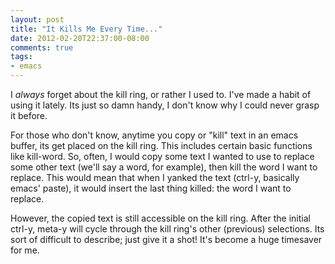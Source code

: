 ```yaml
---
layout: post
title: "It Kills Me Every Time..."
date: 2012-02-20T22:37:00-08:00
comments: true
tags:
- emacs
---
```

I *always* forget about the kill ring, or rather I used to. I've made a habit of using it lately. Its just so damn handy, I don't know why I could never grasp it before.
<!--more-->
For those who don't know, anytime you copy or "kill" text in an emacs buffer, its get placed on the kill ring. This includes certain basic functions like kill-word. So, often, I would copy some text I wanted to use to replace some other text (we'll say a word, for example), then kill the word I want to replace. This would mean that when I yanked the text (ctrl-y, basically emacs' paste), it would insert the last thing killed: the word I want to replace.

However, the copied text is still accessible on the kill ring. After the initial ctrl-y, meta-y will cycle through the kill ring's other (previous) selections. Its sort of difficult to describe; just give it a shot! It's become a huge timesaver for me.

